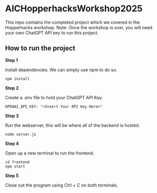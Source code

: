 # AICHopperhacksWorkshop2025

This repo contains the completed project which we covered in the Hopperhacks workshop. Note: Once the workshop is over, you will need your own ChatGPT API key to run this project.

## How to run the project

**Step 1**

Install dependencies. We can simply use npm to do so.

```
npm install
```

**Step 2**

Create a .env file to hold your ChatGPT API Key.

```
OPENAI_API_KEY: "<Insert Your API Key Here>"
```

**Step 3**

Run the webserver, this will be where all of the backend is hosted.

```
node server.js
```

**Step 4**

Open up a new terminal to run the frontend.

```
cd frontend
npm start
```

**Step 5**

Close out the program using Ctrl + C on both terminals.
